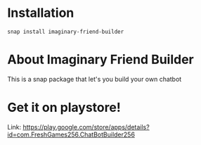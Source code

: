 # Installation
```shell
snap install imaginary-friend-builder
```

# About Imaginary Friend Builder
This is a snap package that let's you build your own chatbot

# Get it on playstore!
Link: https://play.google.com/store/apps/details?id=com.FreshGames256.ChatBotBuilder256

